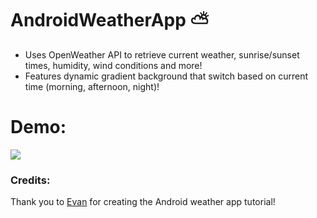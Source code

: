 # AndroidWeatherApp :partly_sunny:
- Uses OpenWeather API to retrieve current weather, sunrise/sunset times, humidity, wind conditions and more! 
- Features dynamic gradient background that switch based on current time (morning, afternoon, night)!

# Demo: 
![](https://media.discordapp.net/attachments/701277128951595032/788591864873615380/gif.gif)
###  Credits: 
Thank you to [Evan](https://twitter.com/evanemran) for creating the Android weather app tutorial!
